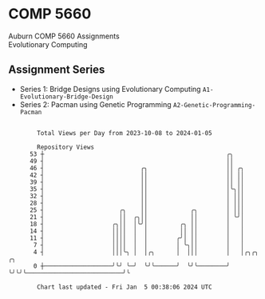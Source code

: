# COMP 5660
Auburn COMP 5660 Assignments  
Evolutionary Computing

## Assignment Series
- Series 1: Bridge Designs using Evolutionary Computing `A1-Evolutionary-Bridge-Design`
- Series 2: Pacman using Genetic Programming `A2-Genetic-Programming-Pacman`

```

        Total Views per Day from 2023-10-08 to 2024-01-05

        Repository Views
      53 ┼                                                   ╭╮
      49 ┤                                                   ││
      46 ┤                           ╭╮                      ││ ╭╮
      42 ┤                           ││                      ││ ││
      39 ┤                           ││                      ││ ││
      35 ┤                           ││                      │╰╮││
      32 ┤                           ││                      │ │││
      28 ┤                           ││                      │ │││
      25 ┤                     ╭╮    ││            ╭╮        │ │││
      21 ┤                     ││  ╭╮││            ││        │ ╰╯│
      18 ┤                   ╭╮││  │╰╯│         ╭╮ ││        │   │
      14 ┤                   ││││  │  │         ││ ││        │   │
      11 ┤                   ││││  │  │        ╭╯│ ││        │   │
       7 ┤                   ││││  │  │        │ ╰╮││        │   │
       4 ┤                   │││╰╮ │  │╭╮      │  │││        │   │╭╮╭╮                           ╭╮
       0 ┼───────────────────╯╰╯ ╰─╯  ╰╯╰──────╯  ╰╯╰────────╯   ╰╯╰╯╰───────────────────────────╯╰

        Chart last updated - Fri Jan  5 00:38:06 2024 UTC
        
```
